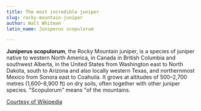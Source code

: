 ```yaml
---
title: The most incredible juniper
slug: rocky-mountain-juniper
author: Walt Whitman
latin_name: Juniperus scopulorum

---
```

**Juniperus scopulorum**, the Rocky Mountain juniper, is a species of juniper native to western North America, in Canada in British Columbia and southwest Alberta, in the United States from Washington east to North Dakota, south to Arizona and also locally western Texas, and northernmost Mexico from Sonora east to Coahuila. It grows at altitudes of 500–2,700 metres (1,600–8,900 ft) on dry soils, often together with other juniper species. "Scopulorum" means "of the mountains.

<a href="https://en.wikipedia.org/wiki/Juniperus_scopulorum">
Courtesy of Wikipedia
</a>